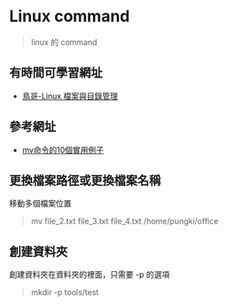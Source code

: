 # Linux command 

> linux 的 command

## 有時間可學習網址
- [鳥哥-Linux 檔案與目錄管理](http://linux.vbird.org/linux_basic/0220filemanager.php)

## 參考網址
- [mv命令的10個實用例子](https://codertw.com/%E4%BC%BA%E6%9C%8D%E5%99%A8/379172/)


## 更換檔案路徑或更換檔案名稱

移動多個檔案位置

> mv file_2.txt file_3.txt file_4.txt /home/pungki/office

## 創建資料夾

創建資料夾在資料夾的裡面，只需要 -p 的選項

>  mkdir -p tools/test  
